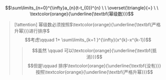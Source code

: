 $$\sum\limits_{n=0}^{\infty}a_{n}(t-t_{0})^{n}  \ \  \overset{\triangle}{=} \ \ \textcolor{orange}{\underline{\textbf{幂级数}}}$$

> [!attention] 幂级数必须按照$\textcolor{orange}{\underline{\textbf{严格升幂}}}进行排序$
> $$考虑\qquad 1+ \sum\limits_{k=1 }^{\infty}(x^{k}-x^{k-1})$$
> > $$虽然 \qquad 可以\textcolor{orange}{\underline{\textbf{抵消}}}$$
> > $$但是\qquad 排序\textcolor{orange}{\underline{\textbf{没有}}}按照\textcolor{orange}{\underline{\textbf{严格升幂}}}$$
